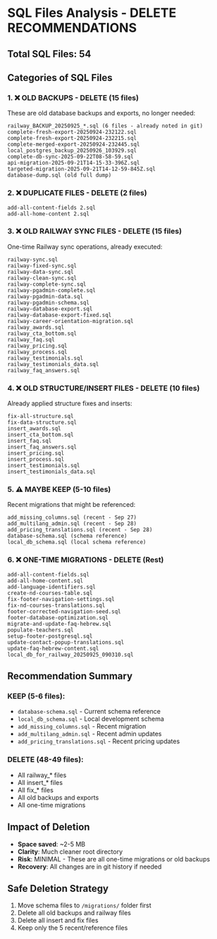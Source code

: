 # SQL Files Analysis - DELETE RECOMMENDATIONS

## Total SQL Files: 54

## Categories of SQL Files

### 1. ❌ **OLD BACKUPS - DELETE** (15 files)
These are old database backups and exports, no longer needed:
```
railway_BACKUP_20250925_*.sql (6 files - already noted in git)
complete-fresh-export-20250924-232122.sql
complete-fresh-export-20250924-232215.sql
complete-merged-export-20250924-232445.sql
local_postgres_backup_20250926_103929.sql
complete-db-sync-2025-09-22T08-58-59.sql
api-migration-2025-09-21T14-15-33-396Z.sql
targeted-migration-2025-09-21T14-12-59-845Z.sql
database-dump.sql (old full dump)
```

### 2. ❌ **DUPLICATE FILES - DELETE** (2 files)
```
add-all-content-fields 2.sql
add-all-home-content 2.sql
```

### 3. ❌ **OLD RAILWAY SYNC FILES - DELETE** (15 files)
One-time Railway sync operations, already executed:
```
railway-sync.sql
railway-fixed-sync.sql
railway-data-sync.sql
railway-clean-sync.sql
railway-complete-sync.sql
railway-pgadmin-complete.sql
railway-pgadmin-data.sql
railway-pgadmin-schema.sql
railway-database-export.sql
railway-database-export-fixed.sql
railway-career-orientation-migration.sql
railway_awards.sql
railway_cta_bottom.sql
railway_faq.sql
railway_pricing.sql
railway_process.sql
railway_testimonials.sql
railway_testimonials_data.sql
railway_faq_answers.sql
```

### 4. ❌ **OLD STRUCTURE/INSERT FILES - DELETE** (10 files)
Already applied structure fixes and inserts:
```
fix-all-structure.sql
fix-data-structure.sql
insert_awards.sql
insert_cta_bottom.sql
insert_faq.sql
insert_faq_answers.sql
insert_pricing.sql
insert_process.sql
insert_testimonials.sql
insert_testimonials_data.sql
```

### 5. ⚠️ **MAYBE KEEP** (5-10 files)
Recent migrations that might be referenced:
```
add_missing_columns.sql (recent - Sep 27)
add_multilang_admin.sql (recent - Sep 28)
add_pricing_translations.sql (recent - Sep 28)
database-schema.sql (schema reference)
local_db_schema.sql (local schema reference)
```

### 6. ❌ **ONE-TIME MIGRATIONS - DELETE** (Rest)
```
add-all-content-fields.sql
add-all-home-content.sql
add-language-identifiers.sql
create-nd-courses-table.sql
fix-footer-navigation-settings.sql
fix-nd-courses-translations.sql
footer-corrected-navigation-seed.sql
footer-database-optimization.sql
migrate-and-update-faq-hebrew.sql
populate-teachers.sql
setup-footer-postgresql.sql
update-contact-popup-translations.sql
update-faq-hebrew-content.sql
local_db_for_railway_20250925_090310.sql
```

## Recommendation Summary

### KEEP (5-6 files):
- `database-schema.sql` - Current schema reference
- `local_db_schema.sql` - Local development schema
- `add_missing_columns.sql` - Recent migration
- `add_multilang_admin.sql` - Recent admin updates
- `add_pricing_translations.sql` - Recent pricing updates

### DELETE (48-49 files):
- All railway_* files
- All insert_* files
- All fix_* files
- All old backups and exports
- All one-time migrations

## Impact of Deletion
- **Space saved**: ~2-5 MB
- **Clarity**: Much cleaner root directory
- **Risk**: MINIMAL - These are all one-time migrations or old backups
- **Recovery**: All changes are in git history if needed

## Safe Deletion Strategy
1. Move schema files to `/migrations/` folder first
2. Delete all old backups and railway files
3. Delete all insert and fix files
4. Keep only the 5 recent/reference files